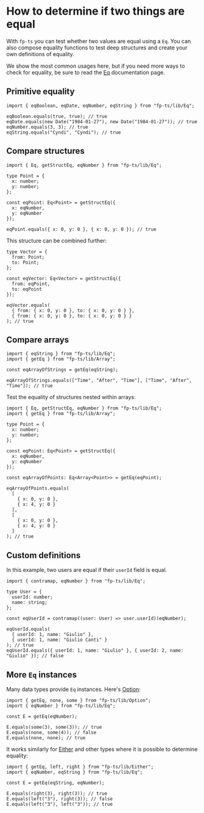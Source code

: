 # How to determine if two things are equal

With `fp-ts` you can test whether two values are equal using a `Eq`. You can also compose equality functions to test deep structures and create your own definitions of equality.

We show the most common usages here, but if you need more ways to check for equality, be sure to read the [Eq](../modules/Eq.ts) documentation page.

## Primitive equality

```code
import { eqBoolean, eqDate, eqNumber, eqString } from "fp-ts/lib/Eq";

eqBoolean.equals(true, true); // true
eqDate.equals(new Date("1984-01-27"), new Date("1984-01-27")); // true
eqNumber.equals(3, 3); // true
eqString.equals("Cyndi", "Cyndi"); // true
```

## Compare structures

```code
import { Eq, getStructEq, eqNumber } from "fp-ts/lib/Eq";

type Point = {
  x: number;
  y: number;
};

const eqPoint: Eq<Point> = getStructEq({
  x: eqNumber,
  y: eqNumber
});

eqPoint.equals({ x: 0, y: 0 }, { x: 0, y: 0 }); // true
```

This structure can be combined further:

```code
type Vector = {
  from: Point;
  to: Point;
};

const eqVector: Eq<Vector> = getStructEq({
  from: eqPoint,
  to: eqPoint
});

eqVector.equals(
  { from: { x: 0, y: 0 }, to: { x: 0, y: 0 } },
  { from: { x: 0, y: 0 }, to: { x: 0, y: 0 } }
); // true
```

## Compare arrays

```code
import { eqString } from "fp-ts/lib/Eq";
import { getEq } from "fp-ts/lib/Array";

const eqArrayOfStrings = getEq(eqString);

eqArrayOfStrings.equals(["Time", "After", "Time"], ["Time", "After", "Time"]); // true
```

Test the equality of structures nested within arrays:

```code
import { Eq, getStructEq, eqNumber } from "fp-ts/lib/Eq";
import { getEq } from "fp-ts/lib/Array";

type Point = {
  x: number;
  y: number;
};

const eqPoint: Eq<Point> = getStructEq({
  x: eqNumber,
  y: eqNumber
});

const eqArrayOfPoints: Eq<Array<Point>> = getEq(eqPoint);

eqArrayOfPoints.equals(
  [
    { x: 0, y: 0 },
    { x: 4, y: 0 }
  ],
  [
    { x: 0, y: 0 },
    { x: 4, y: 0 }
  ]
); // true
```

## Custom definitions

In this example, two users are equal if their `userId` field is equal.

```code
import { contramap, eqNumber } from "fp-ts/lib/Eq";

type User = {
  userId: number;
  name: string;
};

const eqUserId = contramap((user: User) => user.userId)(eqNumber);

eqUserId.equals(
  { userId: 1, name: "Giulio" },
  { userId: 1, name: "Giulio Canti" }
); // true
eqUserId.equals({ userId: 1, name: "Giulio" }, { userId: 2, name: "Giulio" }); // false
```

## More `Eq` instances

Many data types provide `Eq` instances. Here's [Option](../modules/Option.ts):

```code
import { getEq, none, some } from "fp-ts/lib/Option";
import { eqNumber } from "fp-ts/lib/Eq";

const E = getEq(eqNumber);

E.equals(some(3), some(3)); // true
E.equals(none, some(4)); // false
E.equals(none, none); // true
```

It works similarly for [Either](../modules/Either.ts) and other types where it is possible to determine equality:

```code
import { getEq, left, right } from "fp-ts/lib/Either";
import { eqNumber, eqString } from "fp-ts/lib/Eq";

const E = getEq(eqString, eqNumber);

E.equals(right(3), right(3)); // true
E.equals(left("3"), right(3)); // false
E.equals(left("3"), left("3")); // true
```
